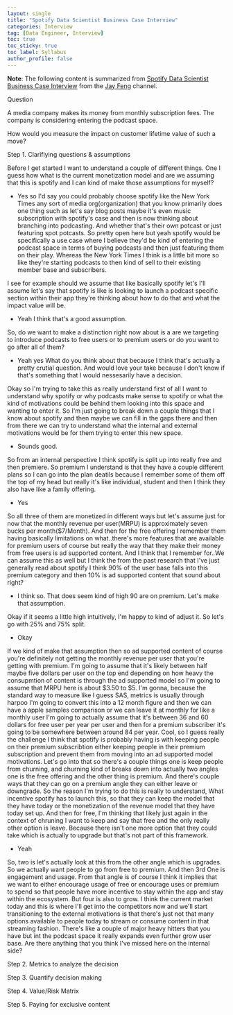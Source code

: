 ```yaml
---
layout: single
title: "Spotify Data Scientist Business Case Interview"
categories: Interview
tag: [Data Engineer, Interview]
toc: true
toc_sticky: true
toc_label: Syllabus
author_profile: false
---
```


**Note**: The following content is summarized from [Spotify Data Scientist Business Case Interview](https://youtu.be/ALSU1nZaxBo) from the [Jay Feng](https://www.youtube.com/@iqjayfeng) channel.

Question

A media company makes its money from monthly subscription fees. The company is considering entering the podcast space.

How would you measure the impact on customer lifetime value of such a move?

Step 1. Clarifiying questions & assumptions

Before I get started I want to understand a couple of different things. One I guess how what is the current monetization model and are we assuming that this is spotify and I can kind of make those assumptions for myself?

- Yes so I'd say you could probably choose spotify like the New York Times any sort of media org(organization) that you know primarily does one thing such as let's say blog posts maybe it's even music subscription with spotify's case and then is now thinking about branching into podcasting. And whether that's their own potcast or just featuring spot potcasts. So pretty open here but yeah spotify would be specifically a use case where I believe they'd be kind of entering the podcast space in terms of buying podcasts and then just featuring them on their play. Whereas the New York Times I think is a little bit more so like they're starting podcasts to then kind of sell to their existing member base and subscribers.

I see for example should we assume that like basically spotify let's I'll assume let's say that spotify is like is looking to launch a podcast specific section within their app they're thinking about how to do that and what the impact value will be.

- Yeah I think that's a good assumption.

So, do we want to make a distinction right now about is a are we targeting to introduce podcasts to free users or to premium users or do you want to go after all of them?

- Yeah yes What do you think about that because I think that's actually a pretty crutial question. And would love your take because I don't know if that's something that I would nessesarily have a decision.

Okay so I'm trying to take this as really understand first of all I want to understand why spotify or why podcasts make sense to spotify or what the kind of motivations could be behind them looking into this space and wanting to enter it. So I'm just going to break down a couple things that I know about spotify and then maybe we can fill in the gaps there and then from there we can try to understand what the internal and external motivations would be for them trying to enter this new space.

- Sounds good.

So from an internal perspective I think spotify is split up into really free and then premiere. So premium I understand is that they have a couple different plans so I can go into the plan deatils because I remember some of them off the top of my head but really it's like individual, student and then I think they also have like a family offering.

- Yes

So all three of them are monetized in different ways but let's assume just for now that the monthly revenue per user(MRPU) is approximately seven bucks per month($7/Month).
And then for the free offering I remember them having basically limitations on what..there's more features that are available for premium users of course but really the way that they make their money from free users is ad supported content. And I think that I remember for..We can assume this as well but I think the from the past research that I've just generally read about spotify I think 90% of the user base falls into this premium category and then 10% is ad supported content that sound about right?

- I think so. That does seem kind of high 90 are on premium. Let's make that assumption.

Okay if it seems a little high intuitively, I'm happy to kind of adjust it. So let's go with 25% and 75% split.

- Okay

If we kind of make that assumption then so ad supported content of course you're definitely not getting the monthly revenue per user that you're getting with premium. I'm going to assume that it's likely between half maybe five dollars per user on the top end depending on how heavy the consupmtion of content is through the ad supported model so I'm going to assume that MRPU here is about $3.50 to $5.
I'm gonna, because the standard way to measure like I guess SAS, metrics is usually through harpoo I'm going to convert this into a 12 month figure and then we can have a apple samples comparison or we can leave it at monthly for like a monthly user I'm going to actually assume that it's between 36 and 60 dollars for free user per year per user and then for a premium subscriber it's going to be somewhere between around 84 per year.
Cool, so I guess really the challenge I think that spotify is probably having is with keeping people on their premium subscribtion either keeping people in their premium subscription and prevent them from moving into an ad supported model motivations. Let's go into that so there's a couple things one is keep people from churning, and churning kind of breaks down into actually two angles one is the free offering and the other thing is premium. And there's couple ways that they can go on a premium angle they can either leave or downgrade. So the reason I'm trying to do this is really to understand, What incentive spotify has to launch this, so that they can keep the model that they have today or the monetization of the revenue model that they have today set up. And then for free, I'm thinking that likely just again in the context of chruning I want to keep and say that free and the only really other option is leave. Because there isn't one more option that they could take which is actually to upgrade but that's not part of this framework.

- Yeah

So, two is let's actually look at this from the other angle which is upgrades. So we actually want people to go from free to premium. And then 3rd One is engagement and usage. From that angle is of course I think it implies that we want to either encourage usage of free or encourage uses or premium to spend so that people have more incentive to stay within the app and stay within the ecosystem. But four is also to grow. I think the current market today and this is where I'll get into the competitors now and we'll start transitioning to the external motivations is that there's just not that many options available to people today to stream or consume content in that streaming fashion. There's like a couple of major heavy hitters that you have but int the podcast space it really expands even further grow user base. Are there anything that you think I've missed here on the internal side?

Step 2. Metrics to analyze the decision

Step 3. Quantify decision making

Step 4. Value/Risk Matrix

Step 5. Paying for exclusive content
